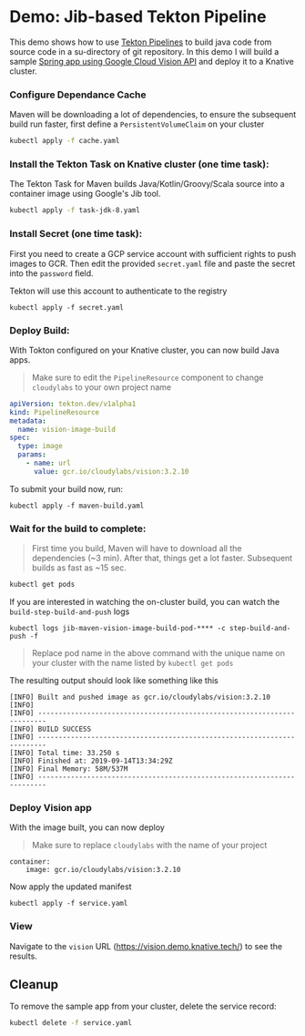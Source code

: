 # Demo: Jib-based Tekton Pipeline

This demo shows how to use [Tekton Pipelines](https://github.com/tektoncd/pipeline) to build java code from source code in a su-directory of git repository. In this demo I will build a sample [Spring app using Google Cloud Vision API](https://github.com/mchmarny/spring-cloud-gcp/tree/master/spring-cloud-gcp-samples/spring-cloud-gcp-vision-api-sample)
and deploy it to a Knative cluster.

### Configure Dependance Cache

Maven will be downloading a lot of dependencies, to ensure the subsequent build run faster, first define a `PersistentVolumeClaim` on your cluster

```bash
kubectl apply -f cache.yaml
```

### Install the Tekton Task on Knative cluster (one time task):

The Tekton Task for Maven builds Java/Kotlin/Groovy/Scala source into a container image using Google's Jib tool.

```bash
kubectl apply -f task-jdk-8.yaml
```

### Install Secret (one time task):

First you need to create a GCP service account with sufficient rights to push images to GCR. Then edit the provided `secret.yaml` file and paste the secret into the `password` field.

Tekton will use this account to authenticate to the registry

```shell
kubectl apply -f secret.yaml
```

### Deploy Build:

With Tokton configured on your Knative cluster, you can now build Java apps.

> Make sure to edit the `PipelineResource` component to change `cloudylabs` to your own project name

```yaml
apiVersion: tekton.dev/v1alpha1
kind: PipelineResource
metadata:
  name: vision-image-build
spec:
  type: image
  params:
    - name: url
      value: gcr.io/cloudylabs/vision:3.2.10
```

To submit your build now, run:


```shell
kubectl apply -f maven-build.yaml
```


### Wait for the build to complete:

> First time you build, Maven will have to download all the dependencies (~3 min). After that, things get a lot faster. Subsequent builds as fast as ~15 sec.

```bash
kubectl get pods
```

If you are interested in watching the on-cluster build, you can watch the `build-step-build-and-push` logs

```shell
kubectl logs jib-maven-vision-image-build-pod-**** -c step-build-and-push -f
```

> Replace pod name in the above command with the unique name on your cluster with the name listed by `kubectl get pods`

The resulting output should look like something like this

```shell
[INFO] Built and pushed image as gcr.io/cloudylabs/vision:3.2.10
[INFO]
[INFO] ------------------------------------------------------------------------
[INFO] BUILD SUCCESS
[INFO] ------------------------------------------------------------------------
[INFO] Total time: 33.250 s
[INFO] Finished at: 2019-09-14T13:34:29Z
[INFO] Final Memory: 58M/537M
[INFO] ------------------------------------------------------------------------
```

### Deploy Vision app

With the image built, you can now deploy

> Make sure to replace `cloudylabs` with the name of your project

```shell
container:
    image: gcr.io/cloudylabs/vision:3.2.10
```

Now apply the updated manifest

```shell
kubectl apply -f service.yaml
```


### View

Navigate to the `vision` URL (https://vision.demo.knative.tech/) to see the results.

## Cleanup

To remove the sample app from your cluster, delete the service record:

```bash
kubectl delete -f service.yaml
```
